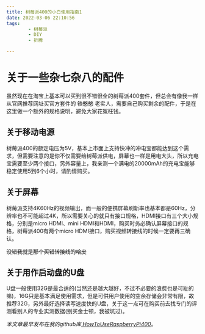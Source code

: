 ```yaml
---
title: 树莓派400的小白使用指南1
date: 2022-03-06 22:10:56
tags:
        - 树莓派
        - DIY
        - 折腾

---
```


# 关于一些杂七杂八的配件

虽然现在在淘宝上基本可以买到很不错很全的树莓派400套件，但总会有像我一样从官网推荐网址买官方套件的 ~~铁憨憨~~ 老实人，需要自己购买剩余的配件，于是在这里做一个额外的规格说明，避免大家花冤枉钱。

## 关于移动电源

树莓派400的额定电压为5V，基本上市面上支持快冲的冲电宝都能达到这个需求，但需要注意的是你不仅需要给树莓派供电，屏幕也一样是用电大头，所以充电宝需要至少两个接口，另外容量上，我亲测一个满电的20000mAh的充电宝能够稳定使用5到6个小时，请酌情购买。

## 关于屏幕

树莓派支持4K60Hz的视频输出，而一般的便携屏幕刷新率也基本都是60Hz，分辨率也不可能超过4K，所以需要关心的就只有接口规格，HDMI接口有三个大小规格，分别是micro HDMI、mini HDMI和HDMI，购买时务必确认屏幕接口的规格，树莓派400有两个micro HDMI接口，购买视频转接线的时候一定要再三确认。

~~没错我就是那个买错转接线的哈皮~~

## 关于用作启动盘的U盘

U盘一般使用32G是最合适的(当然还是越大越好，不过不必要的浪费也是可耻的嘛)，16G只是基本满足使用需求，但是可供用户使用的空余存储会非常有限，故推荐32G，另外最好选择读写速度快的U盘，关于这一点可在购买前去找专门的评测看别人的专业实测数据(别买金士顿，我被坑过)。

*本文章最早发布在我的github库[ HowToUseRaspberryPi400](https://github.com/devilYD/HowToUseRaspberryPi400)。*